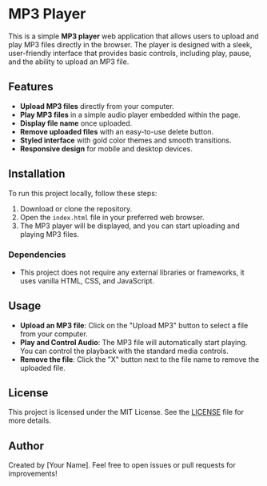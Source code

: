 # MP3 Player

This is a simple **MP3 player** web application that allows users to upload and play MP3 files directly in the browser. The player is designed with a sleek, user-friendly interface that provides basic controls, including play, pause, and the ability to upload an MP3 file.

## Features

- **Upload MP3 files** directly from your computer.
- **Play MP3 files** in a simple audio player embedded within the page.
- **Display file name** once uploaded.
- **Remove uploaded files** with an easy-to-use delete button.
- **Styled interface** with gold color themes and smooth transitions.
- **Responsive design** for mobile and desktop devices.

## Installation

To run this project locally, follow these steps:

1. Download or clone the repository.
2. Open the `index.html` file in your preferred web browser.
3. The MP3 player will be displayed, and you can start uploading and playing MP3 files.

### Dependencies
- This project does not require any external libraries or frameworks, it uses vanilla HTML, CSS, and JavaScript.

## Usage

- **Upload an MP3 file**: Click on the "Upload MP3" button to select a file from your computer.
- **Play and Control Audio**: The MP3 file will automatically start playing. You can control the playback with the standard media controls.
- **Remove the file**: Click the "X" button next to the file name to remove the uploaded file.

## License

This project is licensed under the MIT License. See the [LICENSE](LICENSE) file for more details.

## Author

Created by [Your Name]. Feel free to open issues or pull requests for improvements!
